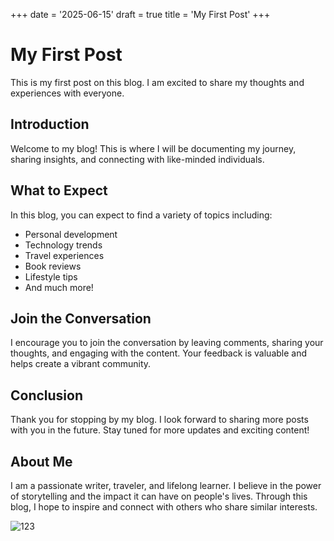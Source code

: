 +++
date = '2025-06-15'
draft = true
title = 'My First Post'
+++

# My First Post

This is my first post on this blog. I am excited to share my thoughts and experiences with everyone.

## Introduction

Welcome to my blog! This is where I will be documenting my journey, sharing insights, and connecting with like-minded individuals.

## What to Expect

In this blog, you can expect to find a variety of topics including:

- Personal development
- Technology trends
- Travel experiences
- Book reviews
- Lifestyle tips
- And much more!

## Join the Conversation

I encourage you to join the conversation by leaving comments, sharing your thoughts, and engaging with the content. Your feedback is valuable and helps create a vibrant community.

## Conclusion

Thank you for stopping by my blog. I look forward to sharing more posts with you in the future. Stay tuned for more updates and exciting content!

## About Me

I am a passionate writer, traveler, and lifelong learner. I believe in the power of storytelling and the impact it can have on people's lives. Through this blog, I hope to inspire and connect with others who share similar interests.

![123](/img/avatar.png)
